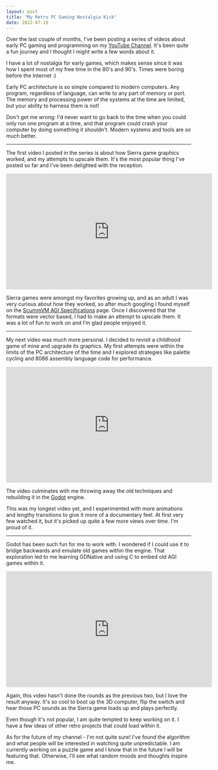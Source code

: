 ```yaml
---
layout: post
title: "My Retro PC Gaming Nostalgia Kick"
date: 2022-07-18
---
```


Over the last couple of months, I've been posting a series of videos about early PC gaming and programming on my [YouTube Channel](https://www.youtube.com/channel/UCBfKBvnIbB93AQgLNo_K8Bg). It's been quite a fun journey and I thought I might write a few words about it.

I have a lot of nostalgia for early games, which makes sense since it was how I spent most of my free time in the 80's and 90's. Times were boring before the Internet :)

Early PC architecture is so simple compared to modern computers. Any program, regardless of language, can write to any part of memory or port. The memory and processing power of the systems at the time are limited, but your ability to harness them is not! 

Don't get me wrong: I'd never want to go back to the time when you could only run one program at a time, and that program could crash your computer by doing something it shouldn't. Modern systems and tools are *so* much better.

---

The first video I posted in the series is about how Sierra game graphics worked, and my attempts to upscale them. It's the most popular thing I've posted so far and I've been delighted with the reception.

<iframe width="560" height="315" src="https://www.youtube.com/embed/sclZDCjUVvI" title="YouTube video player" frameborder="0" allow="accelerometer; autoplay; clipboard-write; encrypted-media; gyroscope; picture-in-picture" allowfullscreen></iframe>

Sierra games were amongst my favorites growing up, and as an adult I was very curious about how they worked, so after much googling I found myself on the [ScummVM AGI Specifications](https://wiki.scummvm.org/index.php?title=AGI/Specifications) page. Once I discovered that the formats were vector based, I had to make an attempt to upscale them. It was a lot of fun to work on and I'm glad people enjoyed it.

---

My next video was much more personal. I decided to revisit a childhood game of mine and upgrade its graphics. My first attempts were within the limits of the PC architecture of the time and I explored strategies like palette cycling and 8086 assembly language code for performance.

<iframe width="560" height="315" src="https://www.youtube.com/embed/08RveywBXl4" title="YouTube video player" frameborder="0" allow="accelerometer; autoplay; clipboard-write; encrypted-media; gyroscope; picture-in-picture" allowfullscreen></iframe>

The video culminates with me throwing away the old techniques and rebuilding it in the [Godot](https://godotengine.org/) engine.

This was my longest video yet, and I experimented with more animations and lengthy transitions to give it more of a documentary feel. At first very few watched it, but it's picked up quite a few more views over time. I'm proud of it.

---

Godot has been such fun for me to work with. I wondered if I could use it to bridge backwards and emulate old games within the engine. That exploration led to me learning GDNative and using C to embed old AGI games within it.

<iframe width="560" height="315" src="https://www.youtube.com/embed/JMWnAJXnrW4" title="YouTube video player" frameborder="0" allow="accelerometer; autoplay; clipboard-write; encrypted-media; gyroscope; picture-in-picture" allowfullscreen></iframe>

Again, this video hasn't done the rounds as the previous two, but I love the result anyway. It's so cool to boot up the 3D computer, flip the switch and hear those PC sounds as the Sierra game loads up and plays perfectly.

Even though it's not popular, I am quite tempted to keep working on it. I have a few ideas of other retro projects that could load within it.

As for the future of my channel - I'm not quite sure! I've found the algorithm and what people will be interested in watching quite unpredictable. I am currently working on a puzzle game and I know that in the future I will be featuring that. Otherwise, I'll see what random moods and thoughts inspire me.


